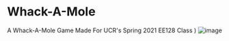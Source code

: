 # Whack-A-Mole
A Whack-A-Mole Game Made For UCR's Spring 2021 EE128 Class
)
![image](https://cdn.discordapp.com/attachments/768563565145227318/849836034761556038/20210602_192452.jpg)




